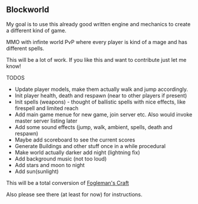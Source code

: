 ## Blockworld

My goal is to use this already good written engine and mechanics to create a different kind of game.

MMO with infinte world PvP where every player is kind of a mage and has different spells.

This will be a lot of work. If you like this and want to contribute just let me know!

TODOS

* Update player models, make them actually walk and jump accordingly.
* Init player health, death and respawn (near to other players if present)
* Init spells (weapons) - thought of ballistic spells with nice effects, like firespell and limited reach
* Add main game menue for new game, join server etc. Also would invoke master server listing later
* Add some sound effects (jump, walk, ambient, spells, death and respawn)
* Maybe add scoreboard to see the current scores
* Generate Buildings and other stuff once in a while procedural
* Make world actually darker add night (lightning fix)
* Add background music (not too loud)
* Add stars and moon to night
* Add sun(sunlight)


This will be a total conversion of [Fogleman's Craft](https://github.com/fogleman/Craft) 

Also please see there (at least for now) for instructions.

